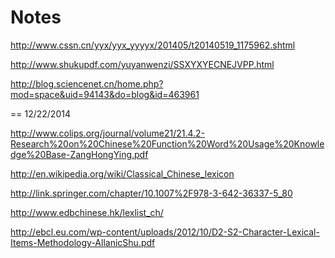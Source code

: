 Notes
=====

http://www.cssn.cn/yyx/yyx_yyyyx/201405/t20140519_1175962.shtml

http://www.shukupdf.com/yuyanwenzi/SSXYXYECNEJVPP.html

http://blog.sciencenet.cn/home.php?mod=space&uid=94143&do=blog&id=463961


==
12/22/2014

http://www.colips.org/journal/volume21/21.4.2-Research%20on%20Chinese%20Function%20Word%20Usage%20Knowledge%20Base-ZangHongYing.pdf

http://en.wikipedia.org/wiki/Classical_Chinese_lexicon

http://link.springer.com/chapter/10.1007%2F978-3-642-36337-5_80

http://www.edbchinese.hk/lexlist_ch/

http://ebcl.eu.com/wp-content/uploads/2012/10/D2-S2-Character-Lexical-Items-Methodology-AllanicShu.pdf
